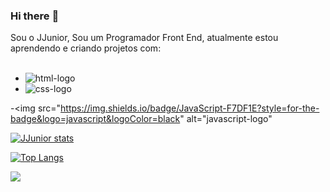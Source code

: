 ### Hi there :pencil:

Sou o JJunior, Sou um Programador Front End, atualmente estou aprendendo e criando projetos com:
<br>
<br>

  - <img src="https://img.shields.io/badge/HTML5-E34F26?style=for-the-badge&logoCOlor=white" alt="html-logo"/>

  - <img src="https://img.shields.io/badge/CSS3-1572B6?style=for-the-badge&logo=css3&logoCOlor=white" alt="css-logo"/>

  -<img src="https://img.shields.io/badge/JavaScript-F7DF1E?style=for-the-badge&logo=javascript&logoColor=black" alt="javascript-logo"


  [![JJunior stats](https://github-readme-stats.vercel.app/api?username=jjuniorsilva)](https://github.com/anuraghazra/github-readme-stats)
<br>

  [![Top Langs](https://github-readme-stats.vercel.app/api/top-langs/?username=jjuniorsilva)](https://github.com/anuraghazra/github-readme-stats)
  
   ![](https://komarev.com/ghpvc/?username=jjuniorsilva-github-jjuniorsilva)

